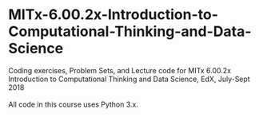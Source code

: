 # MITx-6.00.2x-Introduction-to-Computational-Thinking-and-Data-Science
Coding exercises, Problem Sets, and Lecture code for MITx 6.00.2x Introduction to Computational Thinking and Data Science, EdX, July-Sept 2018
</br></br>
All code in this course uses Python 3.x.
